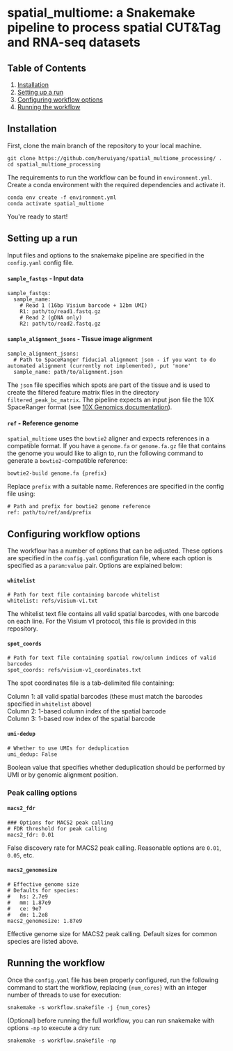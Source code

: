 # spatial_multiome: a Snakemake pipeline to process spatial CUT&Tag and RNA-seq datasets

## Table of Contents

1. [Installation](#installation)
2. [Setting up a run](#setting-up-a-run)
3. [Configuring workflow options](#configuring-workflow-options)
4. [Running the workflow](#running-the-workflow)

## Installation

First, clone the main branch of the repository to your local machine.

```
git clone https://github.com/heruiyang/spatial_multiome_processing/ .
cd spatial_multiome_processing
```

The requirements to run the workflow can be found in `environment.yml`. Create a conda environment with the required dependencies and activate it.

```
conda env create -f environment.yml
conda activate spatial_multiome
```

You're ready to start!

## Setting up a run

Input files and options to the snakemake pipeline are specified in the `config.yaml` config file.

#### `sample_fastqs` - Input data

```
sample_fastqs:
  sample_name:
    # Read 1 (16bp Visium barcode + 12bm UMI)
    R1: path/to/read1.fastq.gz
    # Read 2 (gDNA only)
    R2: path/to/read2.fastq.gz
```

#### `sample_alignment_jsons` - Tissue image alignment

```
sample_alignment_jsons:
  # Path to SpaceRanger fiducial alignment json - if you want to do automated alignment (currently not implemented), put 'none' 
  sample_name: path/to/alignment.json
```

The `json` file specifies which spots are part of the tissue and is used to create the filtered feature matrix files in the directory `filtered_peak_bc_matrix`. The pipeline expects an input json file the 10X SpaceRanger format (see [10X Genomics documentation](https://www.10xgenomics.com/support/software/space-ranger/analysis/inputs/image-fiducial-alignment)). 

#### `ref` - Reference genome

`spatial_multiome` uses the `bowtie2` aligner and expects references in a compatible format. If you have a `genome.fa` or `genome.fa.gz` file that contains the genome you would like to align to, run the following command to generate a `bowtie2`-compatible reference:

```
bowtie2-build genome.fa {prefix}
```

Replace `prefix` with a suitable name. References are specified in the config file using:

```
# Path and prefix for bowtie2 genome reference
ref: path/to/ref/and/prefix
```

## Configuring workflow options

The workflow has a number of options that can be adjusted. These options are specified in the `config.yaml` configuration file, where each option is specified as a `param:value` pair. Options are explained below:

#### `whitelist`

```
# Path for text file containing barcode whitelist
whitelist: refs/visium-v1.txt
```

The whitelist text file contains all valid spatial barcodes, with one barcode on each line. For the Visium v1 protocol, this file is provided in this repository.

#### `spot_coords`

```
# Path for text file containing spatial row/column indices of valid barcodes
spot_coords: refs/visium-v1_coordinates.txt
```

The spot coordinates file is a tab-delimited file containing:

Column 1: all valid spatial barcodes (these must match the barcodes specified in `whitelist` above) \
Column 2: 1-based column index of the spatial barcode  \
Column 3: 1-based row index of the spatial barcode 

#### `umi-dedup`

```
# Whether to use UMIs for deduplication
umi_dedup: False
```

Boolean value that specifies whether deduplication should be performed by UMI or by genomic alignment position.

### Peak calling options

#### `macs2_fdr`

```
### Options for MACS2 peak calling
# FDR threshold for peak calling
macs2_fdr: 0.01
```

False discovery rate for MACS2 peak calling. Reasonable options are `0.01`, `0.05`, etc.

#### `macs2_genomesize`

```
# Effective genome size
# Defaults for species:
#   hs: 2.7e9
#   mm: 1.87e9
#   ce: 9e7
#   dm: 1.2e8
macs2_genomesize: 1.87e9
```

Effective genome size for MACS2 peak calling. Default sizes for common species are listed above.

## Running the workflow

Once the `config.yaml` file has been properly configured, run the following command to start the workflow, replacing `{num_cores}` with an integer number of threads to use for execution:

```
snakemake -s workflow.snakefile -j {num_cores}
```

(Optional) before running the full workflow, you can run snakemake with options `-np` to execute a dry run:

```
snakemake -s workflow.snakefile -np
```


